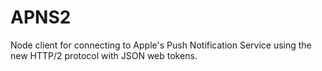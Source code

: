 APNS2
=====

Node client for connecting to Apple's Push Notification Service using the new HTTP/2 protocol with JSON web tokens.
